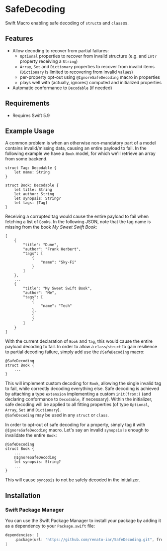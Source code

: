 # SafeDecoding

Swift Macro enabling safe decoding of `struct`s and `class`es.

## Features

- Allow decoding to recover from partial failures:
    - `Optional` properties to recover from invalid structure (e.g. and `Int?` property receiving a `String`)
    - `Array`, `Set` and `Dictionary` properties to recover from invalid items (`Dictionary` is limited to recovering from invalid `Value`s)
    - per-property opt-out using `@IgnoreSafeDecoding` macro in properties
    - plays well with (actually, ignores) computed and initialized properties
- Automatic conformance to `Decodable` (if needed)

## Requirements

- Requires Swift 5.9

## Example Usage

A common problem is when an otherwise non-mandatory part of a model contains invalid/missing data, causing an entire payload to fail.
In the following example we have a `Book` model, for which we'll retrieve an array from some backend.

```
struct Tag: Decodable {
    let name: String
}

struct Book: Decodable {
    let title: String
    let author: String
    let synopsis: String?
    let tags: [Tag]
}
```

Receiving a corrupted tag would cause the entire payload to fail when fetching a list of `Book`s.
In the following JSON, note that the tag name is missing from the book *My Sweet Swift Book*:

```
[
    {
        "title": "Dune",
        "author": "Frank Herbert",
        "tags": [
            {
                "name": "Sky-Fi"
            }
        ]
    },
    ...
    {
        "title": "My Sweet Swift Book",
        "author": "Me",
        "tags": [
            {
                "name": "Tech"
            },
            {
            }
        ]
    }
]
``` 

With the current declaration of `Book` and `Tag`, this would cause the entire payload decoding to fail.
In order to allow a `class`/`struct` to gain resilience to partial decoding failure, simply add use the `@SafeDecoding` macro:

```
@SafeDecoding
struct Book {
    ...
}
```

This will implement custom decoding for `Book`, allowing the single invalid tag to fail, while correctly decoding everything else.
Safe decoding is achieved by attaching a type `extension` implementing a custom `init(from:)` (and declaring conformance to `Decodable`, if necessary).
Within the initializer, safe decoding will be applied to all fitting properties (of type `Optional`, `Array`, `Set` and `Dictionary`).  
`@SafeDecoding` may be used in any `struct` or `class`.

In order to opt-out of safe decoding for a property, simply tag it with `@IgnoreSafeDecoding` macro.
Let's say an invalid `synopsis` is enough to invalidate the entire `Book`:

```
@SafeDecoding
struct Book {
    ...
    @IgnoreSafeDecoding
    let synopsis: String?
    ...
}
```

This will cause `synopsis` to not be safely decoded in the initializer.

## Installation

### Swift Package Manager

You can use the Swift Package Manager to install your package by adding it as a dependency to your `Package.swift` file:

```swift
dependencies: [
    .package(url: "https://github.com/renato-iar/SafeDecoding.git", from: "1.0.0")
]
